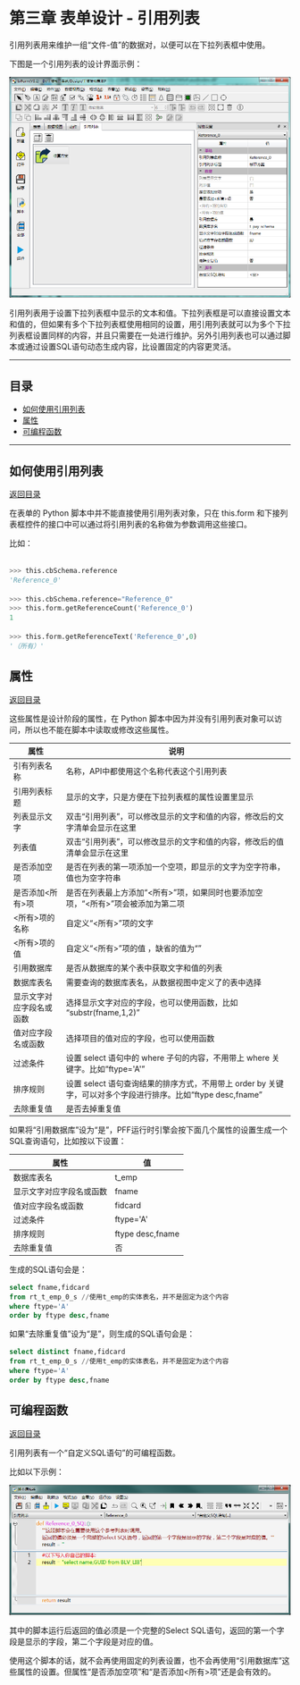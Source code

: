 # 第三章 表单设计 - 引用列表

引用列表用来维护一组“文件-值”的数据对，以便可以在下拉列表框中使用。

下图是一个引用列表的设计界面示例：

![example](3-5-01.png)

引用列表用于设置下拉列表框中显示的文本和值。下拉列表框是可以直接设置文本和值的，但如果有多个下拉列表框使用相同的设置，用引用列表就可以为多个下拉列表框设置同样的内容，并且只需要在一处进行维护。另外引用列表也可以通过脚本或通过设置SQL语句动态生成内容，比设置固定的内容更灵活。

---

<h2 id=category>目录</h2>

- [如何使用引用列表](#如何使用引用列表)
- [属性](#属性)
- [可编程函数](#可编程函数)

---

## 如何使用引用列表

[返回目录](#category)

在表单的 Python 脚本中并不能直接使用引用列表对象，只在 this.form 和下接列表框控件的接口中可以通过将引用列表的名称做为参数调用这些接口。

比如：

``` Python

>>> this.cbSchema.reference
'Reference_0'

>>> this.cbSchema.reference="Reference_0"
>>> this.form.getReferenceCount('Reference_0')
1

>>> this.form.getReferenceText('Reference_0',0)
'（所有）'

```

## 属性

[返回目录](#category)

这些属性是设计阶段的属性，在 Python 脚本中因为并没有引用列表对象可以访问，所以也不能在脚本中读取或修改这些属性。

|          属性           |                                                  说明                                                   |
| ---------------------- | ------------------------------------------------------------------------------------------------------- |
| 引有列表名称            | 名称，API中都使用这个名称代表这个引用列表                                                                  |
| 引用列表标题            | 显示的文字，只是方便在下拉列表框的属性设置里显示                                                           |
| 列表显示文字            | 双击“引用列表”，可以修改显示的文字和值的内容，修改后的文字清单会显示在这里                                   |
| 列表值                  | 双击“引用列表”，可以修改显示的文字和值的内容，修改后的值清单会显示在这里                                     |
| 是否添加空项            | 是否在列表的第一项添加一个空项，即显示的文字为空字符串，值也为空字符串                                       |
| 是否添加<所有>项        | 是否在列表最上方添加“<所有>”项，如果同时也要添加空项，“<所有>”项会被添加为第二项                             |
| <所有>项的名称          | 自定义“<所有>”项的文字                                                                                   |
| <所有>项的值            | 自定义“<所有>”项的值  ，缺省的值为“<all>”                                                                 |
| 引用数据库              | 是否从数据库的某个表中获取文字和值的列表                                                                   |
| 数据库表名              | 需要查询的数据库表名，从数据视图中定义了的表中选择                                                         |
| 显示文字对应字段名或函数 | 选择显示文字对应的字段，也可以使用函数，比如 “substr(fname,1,2)”                                           |
| 值对应字段名或函数       | 选择项目的值对应的字段，也可以使用函数                                                                     |
| 过滤条件                | 设置 select 语句中的 where 子句的内容，不用带上 where 关键字。比如“ftype='A'”                              |
| 排序规则                | 设置 select 语句查询结果的排序方式，不用带上 order by 关键字，可以对多个字段进行排序。比如“ftype desc,fname” |
| 去除重复值              | 是否去掉重复值                                                                                           |

如果将“引用数据库”设为“是”，PFF运行时引擎会按下面几个属性的设置生成一个SQL查询语句，比如按以下设置：

|          属性           |        值         |
| ---------------------- | ---------------- |
| 数据库表名              | t_emp            |
| 显示文字对应字段名或函数 | fname            |
| 值对应字段名或函数       | fidcard          |
| 过滤条件                | ftype='A'        |
| 排序规则                | ftype desc,fname |
| 去除重复值              | 否               |

生成的SQL语句会是：

``` SQL 
select fname,fidcard
from rt_t_emp_0_s //使用t_emp的实体表名，并不是固定为这个内容
where ftype='A'
order by ftype desc,fname
```

如果“去除重复值”设为“是”，则生成的SQL语句会是：

``` SQL 
select distinct fname,fidcard
from rt_t_emp_0_s //使用t_emp的实体表名，并不是固定为这个内容
where ftype='A'
order by ftype desc,fname
```

## 可编程函数

[返回目录](#category)

引用列表有一个“自定义SQL语句”的可编程函数。

比如以下示例：

![script](3-5-02.png)

其中的脚本运行后返回的值必须是一个完整的Select SQL语句，返回的第一个字段是显示的字段，第二个字段是对应的值。

使用这个脚本的话，就不会再使用固定的列表设置，也不会再使用“引用数据库”这些属性的设置。但属性“是否添加空项”和“是否添加<所有>项”还是会有效的。
